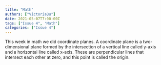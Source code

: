 ```yaml
---
title: "Math"
authors: ["VictoriaQu"]
date: 2021-05-07T7:00:00Z
tags: ["Issue 4", "Math"]
categories: ["Issue 4"]
---
```

This week in math we did coordinate planes. A coordinate plane is a two-dimensional plane formed by the intersection of a vertical line called y-axis and a horizontal line called x-axis. These are perpendicular lines that intersect each other at zero, and this point is called the origin.